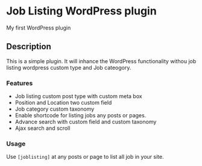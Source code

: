 # Job Listing WordPress plugin

My first WordPress plugin

## Description

This is a simple plugin. It will inhance the WordPress functionality withou job listing wordpress custom type and Job cateogory. 

### Features

* Job listing custom post type with custom meta box
* Position and Location two custom field
* Job category custom taxonomy
* Enable shortcode for listing jobs any posts or pages.
* Advance search with custom field and custom taxonomy
* Ajax search and scroll

### Usage

Use `[joblisting]` at any posts or page to list all job in your site.





